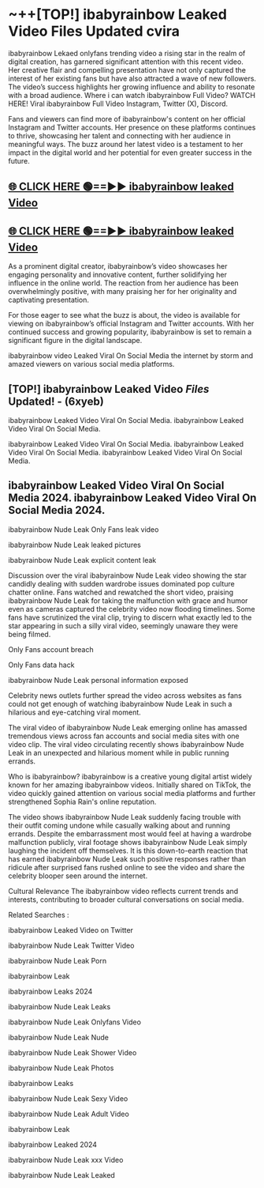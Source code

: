 # ~++[TOP!] ibabyrainbow Leaked Video Files Updated cvira

 ibabyrainbow Lekaed onlyfans trending video a rising star in the realm of digital creation, has garnered significant attention with this recent video. Her creative flair and compelling presentation have not only captured the interest of her existing fans but have also attracted a wave of new followers. The video’s success highlights her growing influence and ability to resonate with a broad audience.
Where i can watch  ibabyrainbow Full Video? WATCH HERE! Viral  ibabyrainbow Full Video Instagram, Twitter (X), Discord.


Fans and viewers can find more of  ibabyrainbow's content on her official Instagram and Twitter accounts. Her presence on these platforms continues to thrive, showcasing her talent and connecting with her audience in meaningful ways. The buzz around her latest video is a testament to her impact in the digital world and her potential for even greater success in the future.


## [🌐 CLICK HERE 🟢==►►  ibabyrainbow leaked Video ](https://onlyclips.site?title=ibabyrainbow&ref=git)

## [🌐 CLICK HERE 🟢==►►  ibabyrainbow leaked Video ](https://onlyclips.site?title=ibabyrainbow&ref=git)


As a prominent digital creator,  ibabyrainbow’s video showcases her engaging personality and innovative content, further solidifying her influence in the online world. The reaction from her audience has been overwhelmingly positive, with many praising her for her originality and captivating presentation.

For those eager to see what the buzz is about, the video is available for viewing on  ibabyrainbow’s official Instagram and Twitter accounts. With her continued success and growing popularity,  ibabyrainbow is set to remain a significant figure in the digital landscape.


  ibabyrainbow video Leaked Viral On Social Media the internet by storm and amazed viewers on various social media platforms.


## [TOP!]  ibabyrainbow Leaked Video *Files* Updated! - (6xyeb) 

 ibabyrainbow Leaked Video Viral On Social Media. ibabyrainbow Leaked Video Viral On Social Media.

 ibabyrainbow Leaked Video Viral On Social Media. ibabyrainbow Leaked Video Viral On Social Media. ibabyrainbow Leaked Video Viral On Social Media.


##  ibabyrainbow Leaked Video Viral On Social Media 2024. ibabyrainbow Leaked Video Viral On Social Media 2024.
 ibabyrainbow Nude Leak Only Fans leak video

 ibabyrainbow Nude Leak leaked pictures

 ibabyrainbow Nude Leak explicit content leak

Discussion over the viral  ibabyrainbow Nude Leak video showing the star candidly dealing with sudden wardrobe issues dominated pop culture chatter online. Fans watched and rewatched the short video, praising  ibabyrainbow Nude Leak for taking the malfunction with grace and humor even as cameras captured the celebrity video now flooding timelines. Some fans have scrutinized the viral clip, trying to discern what exactly led to the star appearing in such a silly viral video, seemingly unaware they were being filmed.


Only Fans account breach

Only Fans data hack

 ibabyrainbow Nude Leak personal information exposed

Celebrity news outlets further spread the video across websites as fans could not get enough of watching  ibabyrainbow Nude Leak in such a hilarious and eye-catching viral moment.


The viral video of  ibabyrainbow Nude Leak emerging online has amassed tremendous views across fan accounts and social media sites with one video clip. The viral video circulating recently shows  ibabyrainbow Nude Leak in an unexpected and hilarious moment while in public running errands.


Who is  ibabyrainbow?  ibabyrainbow is a creative young digital artist widely known for her amazing  ibabyrainbow videos. Initially shared on TikTok, the video quickly gained attention on various social media platforms and further strengthened Sophia Rain's online reputation.

The video shows  ibabyrainbow Nude Leak suddenly facing trouble with their outfit coming undone while casually walking about and running errands. Despite the embarrassment most would feel at having a wardrobe malfunction publicly, viral footage shows  ibabyrainbow Nude Leak simply laughing the incident off themselves. It is this down-to-earth reaction that has earned  ibabyrainbow Nude Leak such positive responses rather than ridicule after surprised fans rushed online to see the video and share the celebrity blooper seen around the internet.

Cultural Relevance The  ibabyrainbow video reflects current trends and interests, contributing to broader cultural conversations on social media.

Related Searches :

 ibabyrainbow Leaked Video on Twitter

 ibabyrainbow Nude Leak Twitter Video

 ibabyrainbow Nude Leak Porn

 ibabyrainbow Leak 

 ibabyrainbow Leaks 2024

 ibabyrainbow Nude Leak Leaks

 ibabyrainbow Nude Leak Onlyfans Video

 ibabyrainbow Nude Leak Nude

 ibabyrainbow Nude Leak Shower Video

 ibabyrainbow Nude Leak Photos

 ibabyrainbow Leaks

 ibabyrainbow Nude Leak Sexy Video

 ibabyrainbow Nude Leak Adult Video

 ibabyrainbow Leak

 ibabyrainbow Leaked 2024

 ibabyrainbow Nude Leak xxx Video

 ibabyrainbow Nude Leak Leaked